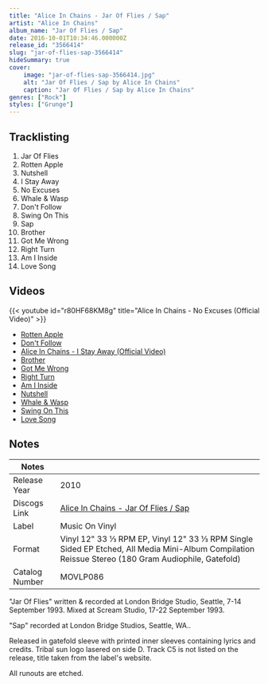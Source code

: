 ```yaml
---
title: "Alice In Chains - Jar Of Flies / Sap"
artist: "Alice In Chains"
album_name: "Jar Of Flies / Sap"
date: 2016-10-01T10:34:46.000000Z
release_id: "3566414"
slug: "jar-of-flies-sap-3566414"
hideSummary: true
cover:
    image: "jar-of-flies-sap-3566414.jpg"
    alt: "Jar Of Flies / Sap by Alice In Chains"
    caption: "Jar Of Flies / Sap by Alice In Chains"
genres: ["Rock"]
styles: ["Grunge"]
---
```


## Tracklisting
1. Jar Of Flies
2. Rotten Apple
3. Nutshell
4. I Stay Away
5. No Excuses
6. Whale & Wasp
7. Don't Follow
8. Swing On This
9. Sap
10. Brother
11. Got Me Wrong
12. Right Turn
13. Am I Inside
14. Love Song




## Videos
{{< youtube id="r80HF68KM8g" title="Alice In Chains - No Excuses (Official Video)" >}}
- [Rotten Apple](https://www.youtube.com/watch?v=poo2xaEhrHE)
- [Don't Follow](https://www.youtube.com/watch?v=CqO4vBSLHMw)
- [Alice In Chains - I Stay Away (Official Video)](https://www.youtube.com/watch?v=ODTv9Lt5WYs)
- [Brother](https://www.youtube.com/watch?v=nH8BgfluCJA)
- [Got Me Wrong](https://www.youtube.com/watch?v=IDFSAvTwnb0)
- [Right Turn](https://www.youtube.com/watch?v=gBCTEM2Hga4)
- [Am I Inside](https://www.youtube.com/watch?v=08iaCYLhZ-k)
- [Nutshell](https://www.youtube.com/watch?v=_siJRgDlddY)
- [Whale & Wasp](https://www.youtube.com/watch?v=1VvvPGXQ1RM)
- [Swing On This](https://www.youtube.com/watch?v=Uj3R2ASEMDE)
- [Love Song](https://www.youtube.com/watch?v=lmTKN09DPPQ)

## Notes
| Notes          |             |
| ---------------| ----------- |
| Release Year   | 2010 |
| Discogs Link   | [Alice In Chains - Jar Of Flies / Sap](https://www.discogs.com/release/3566414-Alice-In-Chains-Jar-Of-Flies-Sap) |
| Label          | Music On Vinyl |
| Format         | Vinyl 12" 33 ⅓ RPM EP, Vinyl 12" 33 ⅓ RPM Single Sided EP Etched, All Media Mini-Album Compilation Reissue Stereo (180 Gram Audiophile, Gatefold) |
| Catalog Number | MOVLP086 |

"Jar Of Flies" written & recorded at London Bridge Studio, Seattle, 7-14 September 1993.
Mixed at Scream Studio, 17-22 September 1993.

"Sap" recorded at London Bridge Studios, Seattle, WA..

Released in gatefold sleeve with printed inner sleeves containing lyrics and credits.
Tribal sun logo lasered on side D.
Track C5 is not listed on the release, title taken from the label's website.

All runouts are etched.

